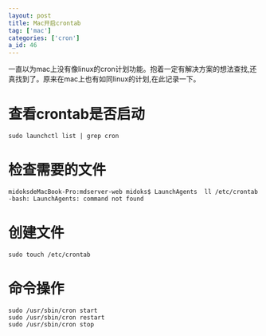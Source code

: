 ```yaml
---
layout: post
title: Mac开启crontab
tag: ['mac']
categories: ['cron']
a_id: 46
---
```



一直以为mac上没有像linux的cron计划功能。抱着一定有解决方案的想法查找,还真找到了。原来在mac上也有如同linux的计划,在此记录一下。

# 查看crontab是否启动

```
sudo launchctl list | grep cron
```

# 检查需要的文件

```
midoksdeMacBook-Pro:mdserver-web midoks$ LaunchAgents  ll /etc/crontab
-bash: LaunchAgents: command not found
```


# 创建文件

```
sudo touch /etc/crontab 
```

# 命令操作

```
sudo /usr/sbin/cron start
sudo /usr/sbin/cron restart
sudo /usr/sbin/cron stop
```